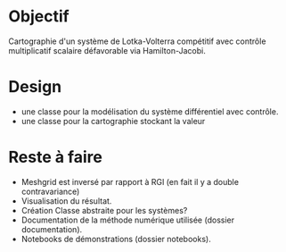 # Objectif

Cartographie d'un système de Lotka-Volterra compétitif avec contrôle multiplicatif scalaire
défavorable via Hamilton-Jacobi.

# Design

- une classe pour la modélisation du système différentiel avec contrôle.
- une classe pour la cartographie stockant la valeur

# Reste à faire

- Meshgrid est inversé par rapport à RGI (en fait il y a double contravariance)
- Visualisation du résultat.
- Création Classe abstraite pour les systèmes?
- Documentation de la méthode numérique utilisée (dossier documentation).
- Notebooks de démonstrations (dossier notebooks).
